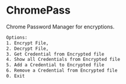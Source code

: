 
# ChromePass
Chrome Password Manager for encryptions.
```bash
Options: 
1. Encrypt File,
2. Decrypt File,
3. Get Credential from Encrypted file
4. Show all Credentials from Encrypted file
5. Add a Credential to Encrypted file
6. Remove a Credential from Encrypted file
0. Exit
```

